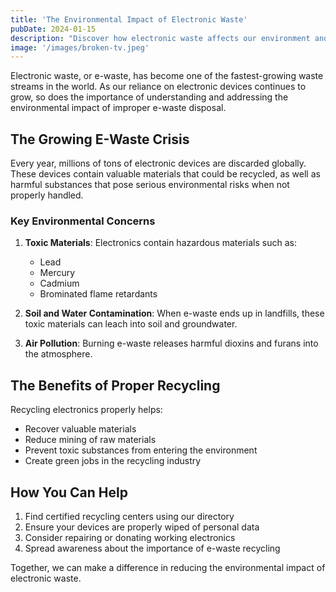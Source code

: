 ```yaml
---
title: 'The Environmental Impact of Electronic Waste'
pubDate: 2024-01-15
description: "Discover how electronic waste affects our environment and why proper recycling is crucial for our planet's future."
image: '/images/broken-tv.jpeg'
---
```


Electronic waste, or e-waste, has become one of the fastest-growing waste streams in the world. As our reliance on electronic devices continues to grow, so does the importance of understanding and addressing the environmental impact of improper e-waste disposal.

## The Growing E-Waste Crisis

Every year, millions of tons of electronic devices are discarded globally. These devices contain valuable materials that could be recycled, as well as harmful substances that pose serious environmental risks when not properly handled.

### Key Environmental Concerns

1. **Toxic Materials**: Electronics contain hazardous materials such as:

   - Lead
   - Mercury
   - Cadmium
   - Brominated flame retardants

2. **Soil and Water Contamination**: When e-waste ends up in landfills, these toxic materials can leach into soil and groundwater.

3. **Air Pollution**: Burning e-waste releases harmful dioxins and furans into the atmosphere.

## The Benefits of Proper Recycling

Recycling electronics properly helps:

- Recover valuable materials
- Reduce mining of raw materials
- Prevent toxic substances from entering the environment
- Create green jobs in the recycling industry

## How You Can Help

1. Find certified recycling centers using our directory
2. Ensure your devices are properly wiped of personal data
3. Consider repairing or donating working electronics
4. Spread awareness about the importance of e-waste recycling

Together, we can make a difference in reducing the environmental impact of electronic waste.
